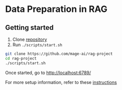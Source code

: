 # Data Preparation in RAG

## Getting started

1. Clone [repository](https://github.com/mage-ai/rag-project)
1. Run `./scripts/start.sh`

```bash
git clone https://github.com/mage-ai/rag-project
cd rag-project
./scripts/start.sh
```

Once started, go to [http://localhost:6789/](http://localhost:6789/)

For more setup information, refer to these [instructions](https://docs.mage.ai/getting-started/setup#docker-compose-template)